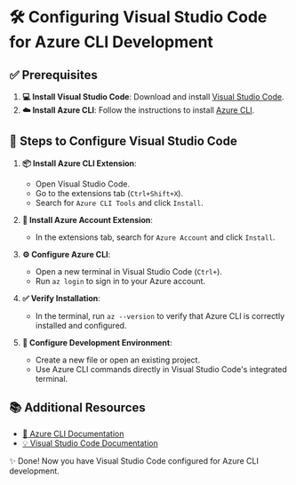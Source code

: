 # 🛠️ Configuring Visual Studio Code for Azure CLI Development

## ✅ Prerequisites

1. **💻 Install Visual Studio Code**: Download and install [Visual Studio Code](https://code.visualstudio.com/).
2. **☁️ Install Azure CLI**: Follow the instructions to install [Azure CLI](https://docs.microsoft.com/en-us/cli/azure/install-azure-cli).

## 🔧 Steps to Configure Visual Studio Code

1. **📦 Install Azure CLI Extension**:
    - Open Visual Studio Code.
    - Go to the extensions tab (`Ctrl+Shift+X`).
    - Search for `Azure CLI Tools` and click `Install`.

2. **🔌 Install Azure Account Extension**:
    - In the extensions tab, search for `Azure Account` and click `Install`.

3. **⚙️ Configure Azure CLI**:
    - Open a new terminal in Visual Studio Code (`Ctrl+`).
    - Run `az login` to sign in to your Azure account.

4. **✅ Verify Installation**:
    - In the terminal, run `az --version` to verify that Azure CLI is correctly installed and configured.

5. **🚀 Configure Development Environment**:
    - Create a new file or open an existing project.
    - Use Azure CLI commands directly in Visual Studio Code's integrated terminal.

## 📚 Additional Resources

- [📖 Azure CLI Documentation](https://docs.microsoft.com/en-us/cli/azure/)
- [💡 Visual Studio Code Documentation](https://code.visualstudio.com/docs)

✨ Done! Now you have Visual Studio Code configured for Azure CLI development.
